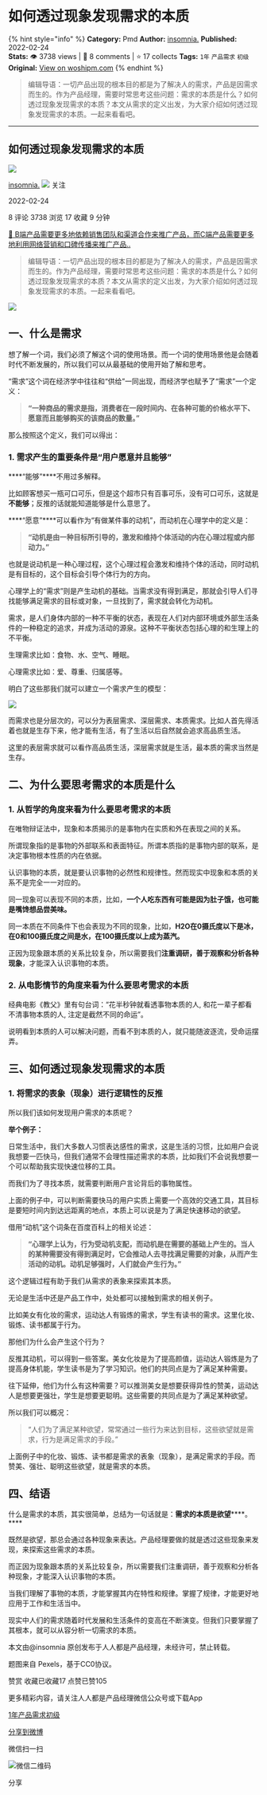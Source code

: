 # 如何透过现象发现需求的本质
{% hint style="info" %}
**Category:** Pmd
**Author:** [insomnia.](https://www.woshipm.com/u/1394695)
**Published:** 2022-02-24  
**Stats:** 👁️ 3738 views | 💬 8 comments | ⭐ 17 collects
**Tags:** `1年` `产品需求` `初级`
**Original:** [View on woshipm.com](https://www.woshipm.com/pmd/5330151.html)
{% endhint %}
> 编辑导语：一切产品出现的根本目的都是为了解决人的需求，产品是因需求而生的。作为产品经理，需要时常思考这些问题：需求的本质是什么？如何透过现象发现需求的本质？本文从需求的定义出发，为大家介绍如何透过现象发现需求的本质。一起来看看吧。

---

## 如何透过现象发现需求的本质

[![](https://static.woshipm.com/WX_U_202202_20220217140929_6052.jpg?imageView2/1/w/72/h/72/q/100)](https://www.woshipm.com/u/1394695)

[insomnia.](https://www.woshipm.com/u/1394695) ![](https://static.woshipm.com/tag/1101_1@2x.png) 关注

2022-02-24

8 评论 3738 浏览 17 收藏 9 分钟

[🔗 B端产品需要更多地依赖销售团队和渠道合作来推广产品，而C端产品需要更多地利用网络营销和口碑传播来推广产品..](https://ke.qidianla.com/courses/bcpm)

> 编辑导语：一切产品出现的根本目的都是为了解决人的需求，产品是因需求而生的。作为产品经理，需要时常思考这些问题：需求的本质是什么？如何透过现象发现需求的本质？本文从需求的定义出发，为大家介绍如何透过现象发现需求的本质。一起来看看吧。

![](https://image.yunyingpai.com/wp/2022/02/EnsHPQgOS6K6K9GfPvQK.png)

## **一、什么是需求**

想了解一个词，我们必须了解这个词的使用场景。而一个词的使用场景他是会随着时代不断发展的，所以我们可以从最基础的使用开始了解和思考。

“需求”这个词在经济学中往往和“供给”一同出现，而经济学也赋予了“需求”一个定义：

> **“一种商品的需求是指，消费者在一段时间内、在各种可能的价格水平下、愿意而且能够购买的该商品的数量。”**

那么按照这个定义，我们可以得出：

### **1. 需求产生的重要条件是“用户愿意并且能够”**

****“能够”****不用过多解释。

比如顾客想买一瓶可口可乐，但是这个超市只有百事可乐，没有可口可乐，这就是**不能够**；反推的话就能知道能够是什么意思了。

****“愿意”****可以看作为“有做某件事的动机”，而动机在心理学中的定义是：

> **“动机是由一种目标所引导的，激发和维持个体活动的内在心理过程或内部动力。”**

也就是说动机是一种心理过程，这个心理过程会激发和维持个体的活动，同时动机是有目标的，这个目标会引导个体行为的方向。

心理学上的“需求”则是产生动机的基础。当需求没有得到满足，那就会引导人们寻找能够满足需求的目标或对象，一旦找到了，需求就会转化为动机。

需求，是人们身体内部的一种不平衡的状态，表现在人们对内部环境或外部生活条件的一种稳定的追求，并成为活动的源泉。这种不平衡状态包括心理的和生理上的不平衡。

生理需求比如：食物、水、空气、睡眠。

心理需求比如：爱、尊重、归属感等。

明白了这些那我们就可以建立一个需求产生的模型：

![](https://image.yunyingpai.com/wp/2022/02/KFP9EwBGkMT0Uhs7IEOH.png)

而需求也是分层次的，可以分为表层需求、深层需求、本质需求。比如人首先得活着也就是生存下来，他才能有生活，有了生活以后自然就会追求高品质生活。

这里的表层需求就可以看作高品质生活，深层需求就是生活，最本质的需求当然是生存。

## **二、为什么要思考需求的本质是什么**

### **1. 从哲学的角度来看为什么要思考需求的本质**

在唯物辩证法中，现象和本质揭示的是事物内在实质和外在表现之间的关系。

所谓现象指的是事物的外部联系和表面特征。所谓本质指的是事物内部的联系，是决定事物根本性质的内在依据。

认识事物的本质，就是要认识事物的必然性和规律性。然而现实中现象和本质的关系不是完全一一对应的。

同一现象可以表现不同的本质，比如，**一个人吃东西有可能是因为肚子饿，也可能是嘴馋想品尝美味。**

同一本质在不同条件下也会表现为不同的现象，比如，**H2O在0摄氏度以下是冰，在0和100摄氏度之间是水，在100摄氏度以上成为蒸汽。**

正因为现象跟本质的关系比较复杂，所以需要我们**注重调研，善于观察和分析各种现象**，才能深入认识事物的本质。

### **2. 从电影情节的角度来看为什么要思考需求的本质**

经典电影《教父》里有句台词：“花半秒钟就看透事物本质的人, 和花一辈子都看不清事物本质的人, 注定是截然不同的命运”。

说明看到本质的人可以解决问题，而看不到本质的人，就只能随波逐流，受命运摆弄。

## **三、如何透过现象发现需求的本质**

### **1. 将需求的表象（现象）进行逻辑性的反推**

所以我们该如何发现用户需求的本质呢？

**举个例子：**

日常生活中，我们大多数人习惯表达感性的需求，这是生活的习惯，比如用户会说我想要一匹快马，但我们通常不会理性描述需求的本质，比如我们不会说我想要一个可以帮助我实现快速位移的工具。

而我们为了寻找本质，就需要判断用户言论背后的事物属性。

上面的例子中，可以判断需要快马的用户实质上需要一个高效的交通工具，其目标是要短时间内到达远距离的地点，本质上可以说是为了满足快速移动的欲望。

借用“动机”这个词条在百度百科上的相关论述：

> **“心理学上认为，行为受动机支配，而动机是在需要的基础上产生的。当人的某种需要没有得到满足时，它会推动人去寻找满足需要的对象，从而产生活动的动机。动机足够强时，人们就会产生行为。”**

这个逻辑过程有助于我们从需求的表象来探索其本质。

无论是生活中还是产品工作中，处处都可以接触到需求的相关例子。

比如美女有化妆的需求，运动达人有锻炼的需求，学生有读书的需求。这里化妆、锻炼、读书都属于行为。

那他们为什么会产生这个行为？

反推其动机，可以得到一些答案。美女化妆是为了提高颜值，运动达人锻炼是为了提高身体机能，学生读书是为了学习知识。他们的共同点是为了满足某种需要。

往下延伸，他们为什么有这种需要？可以推测美女是想要获得异性的赞美，运动达人是想要更强壮，学生是想要更聪明。这些需要的共同点是为了满足某种欲望。

所以我们可以概况：

> “人们为了满足某种欲望，常常通过一些行为来达到目标，这些欲望就是需求，行为是满足需求的手段。”

上面例子中的化妆、锻炼、读书都是需求的表象（现象），是满足需求的手段。而赞美、强壮、聪明这些欲望，就是需求的本质。

## **四、结语**

什么是需求的本质，其实很简单，总结为一句话就是：****需求的本质是欲望********。****

既然是欲望，那总会通过各种现象来表达。产品经理要做的就是透过这些现象来发现，来探索这些需求的本质。

而正因为现象跟本质的关系比较复杂，所以需要我们注重调研，善于观察和分析各种现象，才能深入认识事物的本质。

当我们理解了事物的本质，才能掌握其内在特性和规律。掌握了规律，才能更好地应用于工作和生活当中。

现实中人们的需求随着时代发展和生活条件的变高在不断演变。但我们只要掌握了其根本，就可以从容分析一切需求的本质。

本文由@insomnia 原创发布于人人都是产品经理，未经许可，禁止转载。

题图来自 Pexels，基于CC0协议。

赞赏 收藏已收藏17 点赞已赞105

更多精彩内容，请关注人人都是产品经理微信公众号或下载App

[1年](https://www.woshipm.com/tag/1%e5%b9%b4)[产品需求](https://www.woshipm.com/tag/%e4%ba%a7%e5%93%81%e9%9c%80%e6%b1%82)[初级](https://www.woshipm.com/tag/%e5%88%9d%e7%ba%a7)

[分享到微博](https://service.weibo.com/share/share.php?appkey=2775287854&title=如何透过现象发现需求的本质&url=https://www.woshipm.com/pmd/5330151.html&pic=https://image.yunyingpai.com/wp/2022/02/EnsHPQgOS6K6K9GfPvQK.png)

微信扫一扫

![微信二维码](https://api.pwmqr.com/qrcode/create/?url=https://www.woshipm.com/pmd/5330151.html)

分享